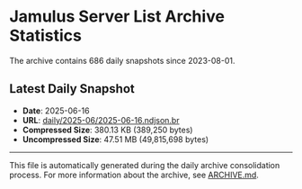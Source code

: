 # Jamulus Server List Archive Statistics

The archive contains 686 daily snapshots since 2023-08-01.

## Latest Daily Snapshot

- **Date**: 2025-06-16
- **URL**: [daily/2025-06/2025-06-16.ndjson.br](https://jamulus-archive.ap-south-1.linodeobjects.com/main/daily/2025-06/2025-06-16.ndjson.br)
- **Compressed Size**: 380.13 KB (389,250 bytes)
- **Uncompressed Size**: 47.51 MB (49,815,698 bytes)

---

This file is automatically generated during the daily archive consolidation process.
For more information about the archive, see [ARCHIVE.md](ARCHIVE.md).
